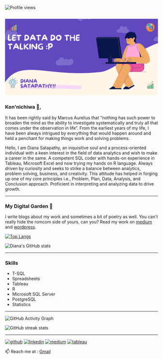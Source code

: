 ![Profile views](https://gpvc.arturio.dev/dianas11)  

![data](https://github.com/dianas11/dianas11/blob/main/DIANA%20SATAPATHY!!.png)
-------------------------------------------------------------------------------------------------------------------------------------------------------------------------
### Kon'nichiwa 👋, 

It has been rightly said by Marcus Aurelius that “nothing has such power to broaden the mind as the ability to investigate systematically and truly all that comes under the observation in life”.
From the earliest years of my life, I have been always intrigued by everything that would happen around and held a penchant for making things work and solving problems.

Hello, I am Diana Satapathy, an inquisitive soul and a process-oriented individual with a keen interest in the field of data analytics and wish to make a career in the same.
A competent SQL coder with hands-on experience in Tableau, Microsoft Excel and now trying my hands on R language. Always driven by curiosity and seeks to strike a balance between analytics, problem solving, business, and creativity. This attitude has helped in forging up one of my core principles i.e., Problem, Plan, Data, Analysis, and Conclusion approach. Proficient in interpreting and analyzing data to drive growth.


---------------------------------------------------------------------------------------------


### My Digital Garden 🌱

I write blogs about my work and sometimes a bit of poetry as well. 
You can't really hide the romcom side of yours, can you?
Read my work on [medium](https://dianasatapathy.medium.com/)  and  [wordpress](https://theinsanemess.wordpress.com/).


[![Top Langs](https://github-readme-stats.vercel.app/api/top-langs/?username=dianas11)](https://github.com/dianas11/github-readme-stats)

![Diana's GitHub stats](https://github-readme-stats.vercel.app/api?username=dianas11&show_icons=true&theme=radical)



--------------------------------------------------------------------------------------------------------------


### Skills 
* T-SQL
* Spreadsheets
* Tableau
* R 
* Microsoft SQL Server
* PostgreSQL
* Statistics


------------------------------------------------------------------------------------------------------------------------------------------------------------------------


![GitHub Activity Graph](https://activity-graph.herokuapp.com/graph?username=dianas11)  

![GitHub streak stats](https://github-readme-streak-stats.herokuapp.com/?user=dianas11)  


-----------------------------------------------------------------------------------------------------------------------------------------------------------------------


[<img src='https://cdn.jsdelivr.net/npm/simple-icons@3.0.1/icons/github.svg' alt='github' height='40'>](https://github.com/dianas11)   [<img src='https://cdn.jsdelivr.net/npm/simple-icons@3.0.1/icons/linkedin.svg' alt='linkedin' height='40'>](https://www.linkedin.com/in/https://www.linkedin.com/in/dianas11/)  [<img src='https://cdn.jsdelivr.net/npm/simple-icons@3.0.1/icons/medium.svg' alt='medium' height='40'>](https://dianasatapathy.medium.com/)   [<img src='https://cdn.jsdelivr.net/npm/simple-icons@3.0.1/icons/tableau.svg' alt='tableau' height='40'>](https://public.tableau.com/app/profile/diana.satapathy)  



 📫 Reach me at : [Gmail](dianasatapathy186@gmail.com) 

